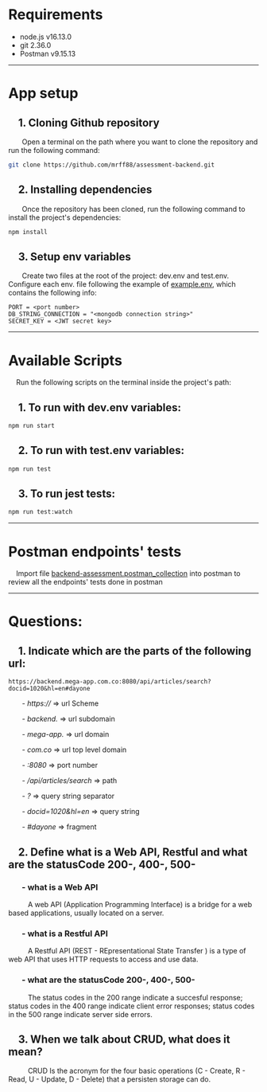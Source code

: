 # Requirements

- node.js v16.13.0
- git 2.36.0
- Postman v9.15.13

---

# App setup

## &nbsp;&nbsp;&nbsp; 1. Cloning Github repository

&nbsp;&nbsp;&nbsp;&nbsp;&nbsp;&nbsp; Open a terminal on the path where you want to clone the repository and run the following command:

```BASH
git clone https://github.com/mrff88/assessment-backend.git
```

## &nbsp;&nbsp;&nbsp; 2. Installing dependencies

&nbsp;&nbsp;&nbsp;&nbsp;&nbsp;&nbsp; Once the repository has been cloned, run the following command to install the project's dependencies:

```BASH
npm install
```

## &nbsp;&nbsp;&nbsp; 3. Setup env variables

&nbsp;&nbsp;&nbsp;&nbsp;&nbsp;&nbsp; Create two files at the root of the project: dev.env and test.env. Configure each env. file following the example of [example.env](example.env), which contains the following info:

```
PORT = <port number>
DB_STRING_CONNECTION = "<mongodb connection string>"
SECRET_KEY = <JWT secret key>
```

---

# Available Scripts

&nbsp;&nbsp;&nbsp; Run the following scripts on the terminal inside the project's path:

## &nbsp;&nbsp;&nbsp; 1. To run with dev.env variables:

```BASH
npm run start
```

## &nbsp;&nbsp;&nbsp; 2. To run with test.env variables:

```BASH
npm run test
```

## &nbsp;&nbsp;&nbsp; 3. To run jest tests:

```BASH
npm run test:watch
```

---

# Postman endpoints' tests

&nbsp;&nbsp;&nbsp; Import file [backend-assessment.postman_collection](backend-assessment.postman_collection.json) into postman to review all the endpoints' tests done in postman

---

# Questions:

## &nbsp;&nbsp;&nbsp; 1. Indicate which are the parts of the following url:

```
https://backend.mega-app.com.co:8080/api/articles/search?docid=1020&hl=en#dayone
```

&nbsp;&nbsp;&nbsp;&nbsp;&nbsp;&nbsp; - _https://_ => url Scheme

&nbsp;&nbsp;&nbsp;&nbsp;&nbsp;&nbsp; - _backend._ => url subdomain

&nbsp;&nbsp;&nbsp;&nbsp;&nbsp;&nbsp; - _mega-app._ => url domain

&nbsp;&nbsp;&nbsp;&nbsp;&nbsp;&nbsp; - _com.co_ => url top level domain

&nbsp;&nbsp;&nbsp;&nbsp;&nbsp;&nbsp; - _:8080_ => port number

&nbsp;&nbsp;&nbsp;&nbsp;&nbsp;&nbsp; - _/api/articles/search_ => path

&nbsp;&nbsp;&nbsp;&nbsp;&nbsp;&nbsp; - _?_ => query string separator

&nbsp;&nbsp;&nbsp;&nbsp;&nbsp;&nbsp; - _docid=1020&hl=en_ => query string

&nbsp;&nbsp;&nbsp;&nbsp;&nbsp;&nbsp; - _#dayone_ => fragment

## &nbsp;&nbsp;&nbsp; 2. Define what is a Web API, Restful and what are the statusCode 200-, 400-, 500-

### &nbsp;&nbsp;&nbsp;&nbsp;&nbsp;&nbsp; - what is a Web API

&nbsp;&nbsp;&nbsp;&nbsp;&nbsp;&nbsp;&nbsp;&nbsp;&nbsp; A web API (Application Programming Interface) is a bridge for a web based applications, usually located on a server.

### &nbsp;&nbsp;&nbsp;&nbsp;&nbsp;&nbsp; - what is a Restful API

&nbsp;&nbsp;&nbsp;&nbsp;&nbsp;&nbsp;&nbsp;&nbsp;&nbsp; A Restful API (REST - REpresentational State Transfer ) is a type of web API that uses HTTP requests to access and use data.

### &nbsp;&nbsp;&nbsp;&nbsp;&nbsp;&nbsp; - what are the statusCode 200-, 400-, 500-

&nbsp;&nbsp;&nbsp;&nbsp;&nbsp;&nbsp;&nbsp;&nbsp;&nbsp; The status codes in the 200 range indicate a succesful response; status codes in the 400 range indicate client error responses; status codes in the 500 range indicate server side errors.

## &nbsp;&nbsp;&nbsp; 3. When we talk about CRUD, what does it mean?

&nbsp;&nbsp;&nbsp;&nbsp;&nbsp;&nbsp;&nbsp;&nbsp;&nbsp; CRUD Is the acronym for the four basic operations (C - Create, R - Read, U - Update, D - Delete) that a persisten storage can do.
